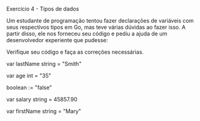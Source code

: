 Exercício 4 - Tipos de dados


Um estudante de programação tentou fazer declarações de variáveis com seus respectivos tipos em Go, mas teve várias dúvidas ao fazer isso. A partir disso, ele nos forneceu seu código e pediu a ajuda de um desenvolvedor experiente que pudesse:


Verifique seu código e faça as correções necessárias.

   var lastName string = "Smith"

   var age int = "35"

   boolean := "false"

   var salary string = 45857.90

   var firstName string = "Mary"
